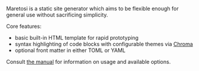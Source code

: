 Maretosi is a static site generator which aims to be flexible enough for general use without sacrificing simplicity.

Core features:
* basic built-in HTML template for rapid prototyping
* syntax highlighting of code blocks with configurable themes via [Chroma](https://github.com/alecthomas/chroma)
* optional front matter in either TOML or YAML

Consult [the manual](DOCS.md) for information on usage and available options.
